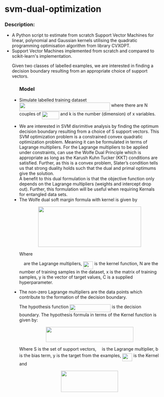 # svm-dual-optimization
<h3>Description:</h3>
<ul style="list-style-type:disc">
<li>A Python script to estimate from scratch Support Vector Machines for linear, polynomial and Gaussian kernels utilising the quadratic programming optimisation algorithm from library CVXOPT.</li>
<li>Support Vector Machines implemented from scratch and compared to scikit-learn's implementation.</li>

<p>Given two classes of labelled examples, we are interested in finding a decision boundary resulting from an appropriate choice of support vectors.</p>
 
<ul style="list-style-type:disc"> 
<h3>Model</h3>
<li><p>Simulate labelled training dataset <img src="https://github.com/DrIanGregory/MachineLearning-SupportVectorMachines/blob/master/svgs/4388ea036963a2791929a7365e301c7a.svg" align=middle width=294.09701144999997pt height=27.91243950000002pt/> where there are N couples of <img src="https://github.com/DrIanGregory/MachineLearning-SupportVectorMachines/blob/master/svgs/81fe5e49971b8fdc94a28f66e9310309.svg" align=middle width=55.44161204999999pt height=24.65753399999998pt/> and k is the number (dimension) of x variables.</p></li>
<li>We are interested in SVM disrimitive analysis by finding the optimum decision boundary resulting from a choice of S support vectors.
This SVM optimization problem is a constrained convex quadratic optimization problem. 
Meaning it can be formulated in terms of Lagrange multipliers.
For the Lagrange multipliers to be applied under constraints, can use the Wolfe Dual Principle which 
is appropriate as long as the Karush Kuhn Tucker (KKT) conditions are satisfied.
Further, as this is a convex problem, Slater’s condition tells us that strong duality holds such that the dual and primal optimums give the solution.</li>
A benefit to this dual formulation is that the objective function only depends on the Lagrange multipliers (weights and intercept drop out).
Further, this formulation will be useful when requiring Kernals for entangled data sets.

<li>The Wolfe dual soft margin formula with kernel is given by

<p align="center"><img src="https://github.com/DrIanGregory/MachineLearning-SupportVectorMachines/blob/master/svgs/0acbd9783d20c53d1e9f750f2665520d.svg" align=middle width=333.89845664999996pt height=131.37932775pt/></p>

Where
<p><img src="https://github.com/DrIanGregory/MachineLearning-SupportVectorMachines/blob/master/svgs/c745b9b57c145ec5577b82542b2df546.svg" align=middle width=10.57650494999999pt height=14.15524440000002pt/> are the Lagrange multipliers, <img src="https://github.com/DrIanGregory/MachineLearning-SupportVectorMachines/blob/master/svgs/39ae080f4ae6ef7bda6a0ca0c44efc78.svg" align=middle width=32.48865674999999pt height=24.65753399999998pt/> is the kernel function, N are the number of training 
samples in the dataset, x is the matrix of training samples, y is the vector of target values, C is a supplied hyperparameter.</p>
</li>
<li>The non-zero Lagrange multipliers are the data points which contribute to the formation of the decision boundary.
<p>The hypothesis function <img src="https://github.com/DrIanGregory/MachineLearning-SupportVectorMachines/blob/master/svgs/4dd763dd7876885c2e5131a0b6d62d57.svg" align=middle width=133.02135495pt height=24.65753399999998pt/> is the decision boundary. The hypothesis formula in terms of the Kernel function is given by:</p></li>

<p align="center"><img src="https://github.com/DrIanGregory/MachineLearning-SupportVectorMachines/blob/master/svgs/554a33df7742aebf76ec7b81f6f3c17a.svg" align=middle width=283.76643075pt height=49.315569599999996pt/></p>
<p>Where S is the set of support vectors, <img src="https://github.com/DrIanGregory/MachineLearning-SupportVectorMachines/blob/master/svgs/c745b9b57c145ec5577b82542b2df546.svg" align=middle width=10.57650494999999pt height=14.15524440000002pt/> is the Lagrange multiplier, b is the bias term, y is the target from the examples, <img src="https://github.com/DrIanGregory/MachineLearning-SupportVectorMachines/blob/master/svgs/39ae080f4ae6ef7bda6a0ca0c44efc78.svg" align=middle width=32.48865674999999pt height=24.65753399999998pt/> is the Kernel and</p>

<p align="center"><img src="https://github.com/DrIanGregory/MachineLearning-SupportVectorMachines/blob/master/svgs/cb555672d4c84c369da09fd80f6811d8.svg" align=middle width=184.7945286pt height=69.0417981pt/></p>


